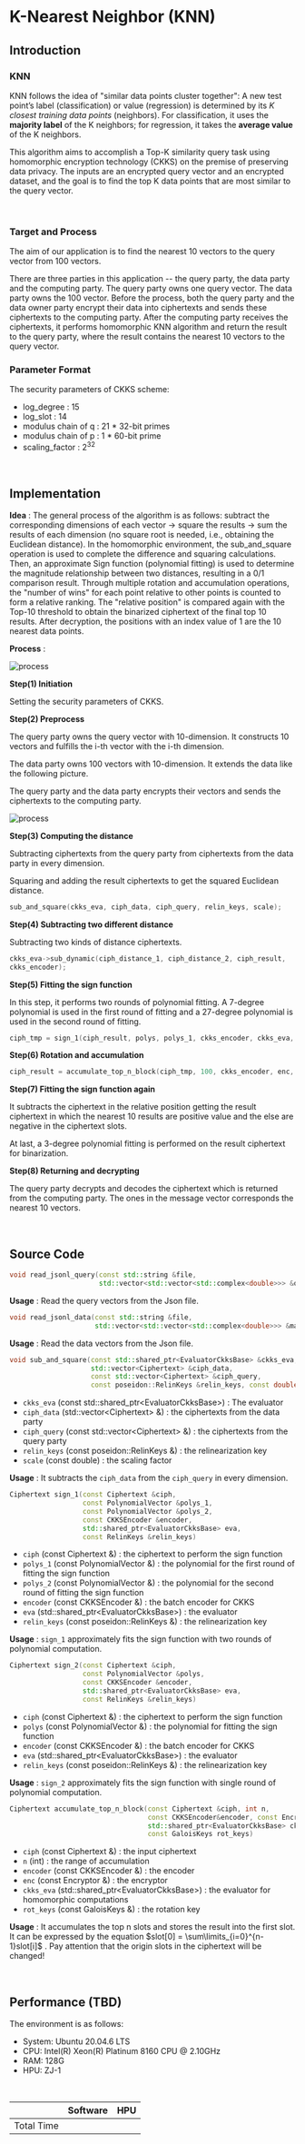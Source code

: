 # K-Nearest Neighbor (KNN)



## Introduction

### KNN

KNN follows the idea of "similar data points cluster together": A new test point’s label (classification) or value (regression) is determined by its *K closest training data points* (neighbors). For classification, it uses the **majority label** of the K neighbors; for regression, it takes the **average value** of the K neighbors.



This algorithm aims to accomplish a Top-K similarity query task using homomorphic encryption technology (CKKS) on the premise of preserving data privacy. The inputs are an encrypted query vector and an encrypted dataset, and the goal is to find the top K data points that are most similar to the query vector.

<br>



### Target and Process

The aim of our application is to find the nearest 10 vectors to the query vector from 100 vectors.



There are three parties in this application -- the query party, the data party and the computing party. The query party owns one query vector. The data party owns the 100 vector. Before the process, both the query party and the data owner party encrypt their data into ciphertexts and sends these ciphertexts to the computing party. After the computing party receives the ciphertexts, it performs homomorphic KNN algorithm and return the result to the query party, where the result contains the nearest 10 vectors to the query vector.



### Parameter Format

The security parameters of CKKS scheme:

* log_degree : 15
* log_slot : 14
* modulus chain of q : 21 * 32-bit primes
* modulus chain of p : 1 * 60-bit prime
* scaling_factor : $2^{32}$

<br>



## Implementation

**Idea** : The general process of the algorithm is as follows: subtract the corresponding dimensions of each vector → square the results → sum the results of each dimension (no square root is needed, i.e., obtaining the Euclidean distance). In the homomorphic environment, the sub_and_square operation is used to complete the difference and squaring calculations. Then, an approximate Sign function (polynomial fitting) is used to determine the magnitude relationship between two distances, resulting in a 0/1 comparison result. Through multiple rotation and accumulation operations, the "number of wins" for each point relative to other points is counted to form a relative ranking. The "relative position" is compared again with the Top-10 threshold to obtain the binarized ciphertext of the final top 10 results. After decryption, the positions with an index value of 1 are the 10 nearest data points.



**Process** :

![process](../../Image/Benchmark/KNN/process.png)





**Step(1) Initiation** 

Setting the security parameters of CKKS.



**Step(2) Preprocess**

The query party owns the query vector with 10-dimension. It constructs 10 vectors and fulfills the i-th vector with the i-th dimension.

The data party owns 100 vectors with 10-dimension. It extends the data like the following picture.

The query party and the data party encrypts their vectors and sends the ciphertexts to the computing party.



![process](../../Image/Benchmark/KNN/preprocess.png)



**Step(3) Computing the distance**

Subtracting ciphertexts from the query party from ciphertexts from the data party in every dimension.

Squaring and adding the result ciphertexts to get the squared Euclidean distance.

```c++
sub_and_square(ckks_eva, ciph_data, ciph_query, relin_keys, scale);
```



**Step(4) Subtracting two different distance**

Subtracting two kinds of distance ciphertexts.

```c++
ckks_eva->sub_dynamic(ciph_distance_1, ciph_distance_2, ciph_result,
ckks_encoder);
```



**Step(5) Fitting the sign function**

In this step, it performs two rounds of polynomial fitting. A 7-degree polynomial is used in the first round of fitting and a 27-degree polynomial is used in the second round of fitting.

```c++
ciph_tmp = sign_1(ciph_result, polys, polys_1, ckks_encoder, ckks_eva, relin_keys, dec, enc, scale, rot_keys);
```



**Step(6) Rotation and accumulation**

```c++
ciph_result = accumulate_top_n_block(ciph_tmp, 100, ckks_encoder, enc, ckks_eva, rot_keys);
```



**Step(7) Fitting the sign function again**

It subtracts the ciphertext in the relative position getting the result ciphertext in which the nearest 10 results are positive value and the else are negative in the ciphertext slots.

At last, a 3-degree polynomial fitting is performed on the result ciphertext for binarization.



**Step(8) Returning and decrypting**

The query party decrypts and decodes the ciphertext which is returned from the computing party. The ones in the message vector corresponds the nearest 10 vectors.

<br>



## Source Code

```c++
void read_jsonl_query(const std::string &file,
                      std::vector<std::vector<std::complex<double>>> &query)
```

**Usage** : Read the query vectors from the Json file.



```c++
void read_jsonl_data(const std::string &file,
                     std::vector<std::vector<std::complex<double>>> &matrix_data)
```

**Usage** : Read the data vectors from the Json file.



```c++
void sub_and_square(const std::shared_ptr<EvaluatorCkksBase> &ckks_eva,
                    std::vector<Ciphertext> &ciph_data, 
                    const std::vector<Ciphertext> &ciph_query, 
                    const poseidon::RelinKeys &relin_keys, const double scale)
```

* `ckks_eva` (const std::shared_ptr\<EvaluatorCkksBase\>) : The evaluator
* `ciph_data` (std::vector\<Ciphertext\> &) : the ciphertexts from the data party
* `ciph_query` (const std::vector\<Ciphertext\> &) : the ciphertexts from the query party
* `relin_keys` (const poseidon::RelinKeys &) : the relinearization key
* `scale` (const double) : the scaling factor

**Usage** : It subtracts the `ciph_data` from the `ciph_query` in every dimension.



```c++
Ciphertext sign_1(const Ciphertext &ciph,
                  const PolynomialVector &polys_1,
                  const PolynomialVector &polys_2,
                  const CKKSEncoder &encoder,
                  std::shared_ptr<EvaluatorCkksBase> eva,
                  const RelinKeys &relin_keys)
```

* `ciph` (const Ciphertext &) : the ciphertext to perform the sign function
* `polys_1` (const PolynomialVector &) : the polynomial for the first round of fitting the sign function
* `polys_2` (const PolynomialVector &) : the polynomial for the second round of fitting the sign function
* `encoder` (const CKKSEncoder &) : the batch encoder for CKKS
* `eva` (std::shared_ptr\<EvaluatorCkksBase\>) : the evaluator
* `relin_keys` (const poseidon::RelinKeys &) : the relinearization key

**Usage** : `sign_1` approximately fits the sign function with two rounds of polynomial computation.



```c++
Ciphertext sign_2(const Ciphertext &ciph,
                  const PolynomialVector &polys,
                  const CKKSEncoder &encoder,
                  std::shared_ptr<EvaluatorCkksBase> eva,
                  const RelinKeys &relin_keys)
```

* `ciph` (const Ciphertext &) : the ciphertext to perform the sign function
* `polys` (const PolynomialVector &) : the polynomial for fitting the sign function
* `encoder` (const CKKSEncoder &) : the batch encoder for CKKS
* `eva` (std::shared_ptr\<EvaluatorCkksBase\>) : the evaluator
* `relin_keys` (const poseidon::RelinKeys &) : the relinearization key

**Usage** : `sign_2` approximately fits the sign function with single round of polynomial computation.



```c++
Ciphertext accumulate_top_n_block(const Ciphertext &ciph, int n, 
                                  const CKKSEncoder&encoder, const Encryptor &enc, 
                                  std::shared_ptr<EvaluatorCkksBase> ckks_eva, 
                                  const GaloisKeys rot_keys)
```

* `ciph` (const Ciphertext &) : the input ciphertext
* `n` (int) : the range of accumulation
* `encoder` (const CKKSEncoder &) : the encoder
* `enc` (const Encryptor &) : the encryptor
* `ckks_eva` (std::shared_ptr\<EvaluatorCkksBase>) : the evaluator for homomorphic computations
* `rot_keys` (const GaloisKeys &) : the rotation key

**Usage** : It accumulates the top n slots and stores the result into the first slot. It can be expressed by the equation $slot[0] = \sum\limits_{i=0}^{n-1}slot[i]$ . Pay attention that the origin slots in the ciphertext will be changed!

<br>



## Performance (TBD)

The environment is as follows:

* System: Ubuntu 20.04.6 LTS
* CPU: Intel(R) Xeon(R) Platinum 8160 CPU @ 2.10GHz
* RAM: 128G
* HPU: ZJ-1

<br>

|            | Software | HPU  |
| ---------- | -------- | ---- |
| Total Time |          |      |

